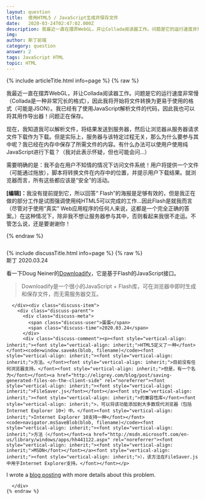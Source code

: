 ```yaml
---
layout: question
title:  使用HTML5 / JavaScript生成并保存文件
date:   2020-03-24T02:47:02.000Z
description: 我最近一直在摆弄WebGL，并让Collada阅读器工作。问题是它的运行速度非常慢（Collada是一种非常冗长的格式），因此我将开始将文件转换为更易于使...
img: 
author: 斯丁前端
category: question
answer: 2
tags: JavaScript HTML
topic: HTML
---
```

<div class="article-root">
  <div class="article">
    {% include articleTitle.html info=page %}
    {% raw %}
    <div class="article-content"><p><font style="vertical-align: inherit;"><font style="vertical-align: inherit;">我最近一直在摆弄WebGL，并让Collada阅读器工作。</font><font style="vertical-align: inherit;">问题是它的运行速度非常慢（Collada是一种非常冗长的格式），因此我将开始将文件转换为更易于使用的格式（可能是JSON）。</font><font style="vertical-align: inherit;">我已经有了使用JavaScript解析文件的代码，因此我也可以将其用作导出器！</font><font style="vertical-align: inherit;">问题正在保存。</font></font></p>

<p><font style="vertical-align: inherit;"><font style="vertical-align: inherit;">现在，我知道我可以解析文件，将结果发送到服务器，然后让浏览器从服务器请求文件下载作为下载。</font><font style="vertical-align: inherit;">但是实际上，服务器与该特定过程无关，那么为什么要参与其中呢？</font><font style="vertical-align: inherit;">我已经在内存中保存了所需文件的内容。</font><font style="vertical-align: inherit;">有什么办法可以使用户使用纯JavaScript进行下载？</font><font style="vertical-align: inherit;">（我对此表示怀疑，但也可能会问...）</font></font></p>

<p><font style="vertical-align: inherit;"><font style="vertical-align: inherit;">需要明确的是：我不会在用户不知情的情况下访问文件系统！</font><font style="vertical-align: inherit;">用户将提供一个文件（可能通过拖放），脚本将转换文件在内存中的位置，并提示用户下载结果。</font><font style="vertical-align: inherit;">就浏览器而言，所有这些都应该是“安全”的活动。</font></font></p>

<p><b><font style="vertical-align: inherit;"><font style="vertical-align: inherit;">[编辑]：</font></font></b><font style="vertical-align: inherit;"><font style="vertical-align: inherit;">我没有提前提到它，所以回答“ Flash”的海报是足够有效的，但是我正在做的部分工作是试图强调使用纯HTML5可以完成的工作...因此Flash是就我而言 </font><font style="vertical-align: inherit;">（尽管对于使用“真实” Web应用程序的任何人来说，这都是一个完全正确的答案。）在这种情况下，除非我不想让服务器参与其中，否则看起来我很不走运。</font><font style="vertical-align: inherit;">不管怎么说，还是要谢谢你！</font></font></p></div>
    {% endraw %}
  </div>
  <p style="height: 0;width:0;overflow: hidden;"> 第3250篇《使用HTML5 / JavaScript生成并保存文件》来自Winter(https://github.com/aiyld/aiyld.github.io)的站点</p>
  <div class="discuss-wrapper">
    {% include discussTitle.html info=page %}
    {% raw %}
    <div class="discuss-item">
        <div class="discuss-parent">
          <div class="discuss-meta">
            <span class="discuss-user">斯丁</span>
            <span class="discuss-time">2020.03.24</span>
          </div>
          <div class="discuss-comment"><p><font style="vertical-align: inherit;"><font style="vertical-align: inherit;">看一下Doug Neiner的</font></font><a href="https://github.com/dcneiner/Downloadify" rel="noreferrer"><font style="vertical-align: inherit;"><font style="vertical-align: inherit;">Downloadify</font></font></a><font style="vertical-align: inherit;"><font style="vertical-align: inherit;">，它是基于Flash的JavaScript接口。</font></font></p>

<blockquote>
  <p><font style="vertical-align: inherit;"><font style="vertical-align: inherit;">Downloadify是一个很小的JavaScript + Flash库，可在浏览器中即时生成和保存文件，而无需服务器交互。 </font></font></p>
</blockquote></div>
        </div>
        
      </div><div class="discuss-item">
        <div class="discuss-parent">
          <div class="discuss-meta">
            <span class="discuss-user">蛋蛋</span>
            <span class="discuss-time">2020.03.24</span>
          </div>
          <div class="discuss-comment"><p><font style="vertical-align: inherit;"><font style="vertical-align: inherit;">HTML5定义了一种</font></font><code>window.saveAs(blob, filename)</code><font style="vertical-align: inherit;"><font style="vertical-align: inherit;">方法。</font><font style="vertical-align: inherit;">目前没有任何浏览器支持。</font><font style="vertical-align: inherit;">但是，有一个名为</font></font><a href="http://eligrey.com/blog/post/saving-generated-files-on-the-client-side" rel="noreferrer"><font style="vertical-align: inherit;"><font style="vertical-align: inherit;">FileSaver.js</font></font></a><font style="vertical-align: inherit;"><font style="vertical-align: inherit;">的兼容性库</font><font style="vertical-align: inherit;">，可以将该功能添加到大多数现代浏览器（包括Internet Explorer 10+）中。</font><font style="vertical-align: inherit;">Internet Explorer 10支持一种</font></font><code>navigator.msSaveBlob(blob, filename)</code><font style="vertical-align: inherit;"><font style="vertical-align: inherit;">方法（</font></font><a href="http://msdn.microsoft.com/en-us/library/windows/apps/hh441122.aspx" rel="noreferrer"><font style="vertical-align: inherit;"><font style="vertical-align: inherit;">MSDN</font></font></a><font style="vertical-align: inherit;"><font style="vertical-align: inherit;">），该方法在FileSaver.js中用于Internet Explorer支持。</font></font></p>

<p>I wrote a <a href="http://hackworthy.blogspot.com/2012/05/savedownload-data-generated-in.html" rel="noreferrer">blog posting</a> with more details about this problem.</p></div>
        </div>
        
      </div>
    {% endraw %}
  </div>
<div>
